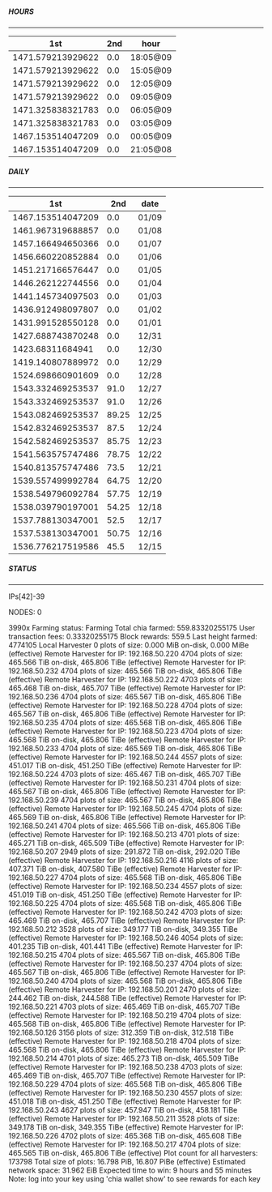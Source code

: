 ##### HOURS
-------

| 1st | 2nd | hour |
|---|----|-----|
|1471.579213929622 | 0.0 | 18:05@09 |
|1471.579213929622 | 0.0 | 15:05@09 |
|1471.579213929622 | 0.0 | 12:05@09 |
|1471.579213929622 | 0.0 | 09:05@09 |
|1471.325838321783 | 0.0 | 06:05@09 |
|1471.325838321783 | 0.0 | 03:05@09 |
|1467.153514047209 | 0.0 | 00:05@09 |
|1467.153514047209 | 0.0 | 21:05@08 |

##### DAILY
-------

| 1st | 2nd | date |
|---|----|-----|
|1467.153514047209 | 0.0 | 01/09 |
|1461.967319688857 | 0.0 | 01/08 |
|1457.166494650366 | 0.0 | 01/07 |
|1456.660220852884 | 0.0 | 01/06 |
|1451.217166576447 | 0.0 | 01/05 |
|1446.262122744556 | 0.0 | 01/04 |
|1441.145734097503 | 0.0 | 01/03 |
|1436.912498097807 | 0.0 | 01/02 |
|1431.991528550128 | 0.0 | 01/01 |
|1427.688743870248 | 0.0 | 12/31 |
|1423.68311684941 | 0.0 | 12/30 |
|1419.140807889972 | 0.0 | 12/29 |
|1524.698660901609 | 0.0 | 12/28 |
|1543.332469253537 | 91.0 | 12/27 |
|1543.332469253537 | 91.0 | 12/26 |
|1543.082469253537 | 89.25 | 12/25 |
|1542.832469253537 | 87.5 | 12/24 |
|1542.582469253537 | 85.75 | 12/23 |
|1541.563575747486 | 78.75 | 12/22 |
|1540.813575747486 | 73.5 | 12/21 |
|1539.557499992784 | 64.75 | 12/20 |
|1538.549796092784 | 57.75 | 12/19 |
|1538.039790197001 | 54.25 | 12/18 |
|1537.788130347001 | 52.5 | 12/17 |
|1537.538130347001 | 50.75 | 12/16 |
|1536.776217519586 | 45.5 | 12/15 |


##### STATUS
-------

IPs[42]-39

NODES: 0


3990x
Farming status: Farming
Total chia farmed: 559.83320255175
User transaction fees: 0.33320255175
Block rewards: 559.5
Last height farmed: 4774105
Local Harvester
   0 plots of size: 0.000 MiB on-disk, 0.000 MiBe (effective)
Remote Harvester for IP: 192.168.50.220
   4704 plots of size: 465.566 TiB on-disk, 465.806 TiBe (effective)
Remote Harvester for IP: 192.168.50.232
   4704 plots of size: 465.566 TiB on-disk, 465.806 TiBe (effective)
Remote Harvester for IP: 192.168.50.222
   4703 plots of size: 465.468 TiB on-disk, 465.707 TiBe (effective)
Remote Harvester for IP: 192.168.50.236
   4704 plots of size: 465.567 TiB on-disk, 465.806 TiBe (effective)
Remote Harvester for IP: 192.168.50.228
   4704 plots of size: 465.567 TiB on-disk, 465.806 TiBe (effective)
Remote Harvester for IP: 192.168.50.235
   4704 plots of size: 465.568 TiB on-disk, 465.806 TiBe (effective)
Remote Harvester for IP: 192.168.50.223
   4704 plots of size: 465.568 TiB on-disk, 465.806 TiBe (effective)
Remote Harvester for IP: 192.168.50.233
   4704 plots of size: 465.569 TiB on-disk, 465.806 TiBe (effective)
Remote Harvester for IP: 192.168.50.244
   4557 plots of size: 451.017 TiB on-disk, 451.250 TiBe (effective)
Remote Harvester for IP: 192.168.50.224
   4703 plots of size: 465.467 TiB on-disk, 465.707 TiBe (effective)
Remote Harvester for IP: 192.168.50.231
   4704 plots of size: 465.567 TiB on-disk, 465.806 TiBe (effective)
Remote Harvester for IP: 192.168.50.239
   4704 plots of size: 465.567 TiB on-disk, 465.806 TiBe (effective)
Remote Harvester for IP: 192.168.50.245
   4704 plots of size: 465.569 TiB on-disk, 465.806 TiBe (effective)
Remote Harvester for IP: 192.168.50.241
   4704 plots of size: 465.566 TiB on-disk, 465.806 TiBe (effective)
Remote Harvester for IP: 192.168.50.213
   4701 plots of size: 465.271 TiB on-disk, 465.509 TiBe (effective)
Remote Harvester for IP: 192.168.50.207
   2949 plots of size: 291.872 TiB on-disk, 292.020 TiBe (effective)
Remote Harvester for IP: 192.168.50.216
   4116 plots of size: 407.371 TiB on-disk, 407.580 TiBe (effective)
Remote Harvester for IP: 192.168.50.227
   4704 plots of size: 465.568 TiB on-disk, 465.806 TiBe (effective)
Remote Harvester for IP: 192.168.50.234
   4557 plots of size: 451.019 TiB on-disk, 451.250 TiBe (effective)
Remote Harvester for IP: 192.168.50.225
   4704 plots of size: 465.568 TiB on-disk, 465.806 TiBe (effective)
Remote Harvester for IP: 192.168.50.242
   4703 plots of size: 465.469 TiB on-disk, 465.707 TiBe (effective)
Remote Harvester for IP: 192.168.50.212
   3528 plots of size: 349.177 TiB on-disk, 349.355 TiBe (effective)
Remote Harvester for IP: 192.168.50.246
   4054 plots of size: 401.235 TiB on-disk, 401.441 TiBe (effective)
Remote Harvester for IP: 192.168.50.215
   4704 plots of size: 465.567 TiB on-disk, 465.806 TiBe (effective)
Remote Harvester for IP: 192.168.50.237
   4704 plots of size: 465.567 TiB on-disk, 465.806 TiBe (effective)
Remote Harvester for IP: 192.168.50.240
   4704 plots of size: 465.568 TiB on-disk, 465.806 TiBe (effective)
Remote Harvester for IP: 192.168.50.201
   2470 plots of size: 244.462 TiB on-disk, 244.588 TiBe (effective)
Remote Harvester for IP: 192.168.50.221
   4703 plots of size: 465.469 TiB on-disk, 465.707 TiBe (effective)
Remote Harvester for IP: 192.168.50.219
   4704 plots of size: 465.568 TiB on-disk, 465.806 TiBe (effective)
Remote Harvester for IP: 192.168.50.126
   3156 plots of size: 312.359 TiB on-disk, 312.518 TiBe (effective)
Remote Harvester for IP: 192.168.50.218
   4704 plots of size: 465.568 TiB on-disk, 465.806 TiBe (effective)
Remote Harvester for IP: 192.168.50.214
   4701 plots of size: 465.273 TiB on-disk, 465.509 TiBe (effective)
Remote Harvester for IP: 192.168.50.238
   4703 plots of size: 465.469 TiB on-disk, 465.707 TiBe (effective)
Remote Harvester for IP: 192.168.50.229
   4704 plots of size: 465.568 TiB on-disk, 465.806 TiBe (effective)
Remote Harvester for IP: 192.168.50.230
   4557 plots of size: 451.018 TiB on-disk, 451.250 TiBe (effective)
Remote Harvester for IP: 192.168.50.243
   4627 plots of size: 457.947 TiB on-disk, 458.181 TiBe (effective)
Remote Harvester for IP: 192.168.50.211
   3528 plots of size: 349.178 TiB on-disk, 349.355 TiBe (effective)
Remote Harvester for IP: 192.168.50.226
   4702 plots of size: 465.368 TiB on-disk, 465.608 TiBe (effective)
Remote Harvester for IP: 192.168.50.217
   4704 plots of size: 465.565 TiB on-disk, 465.806 TiBe (effective)
Plot count for all harvesters: 173798
Total size of plots: 16.798 PiB, 16.807 PiBe (effective)
Estimated network space: 31.962 EiB
Expected time to win: 9 hours and 55 minutes
Note: log into your key using 'chia wallet show' to see rewards for each key

